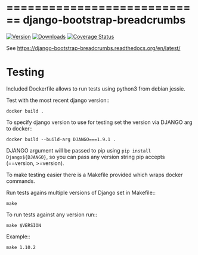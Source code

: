 ============================
django-bootstrap-breadcrumbs
============================

[![Version](https://img.shields.io/pypi/v/django-bootstrap-breadcrumbs.svg)](https://pypi.python.org/pypi/django-bootstrap-breadcrumbs)
[![Downloads](https://img.shields.io/pypi/dm/django-bootstrap-breadcrumbs.svg)](https://pypi.python.org/pypi/django-bootstrap-breadcrumbs)
[![Coverage Status](https://img.shields.io/coveralls/prymitive/bootstrap-breadcrumbs.svg)](https://coveralls.io/r/prymitive/bootstrap-breadcrumbs)

See https://django-bootstrap-breadcrumbs.readthedocs.org/en/latest/


Testing
=======

Included Dockerfile allows to run tests using python3 from debian jessie.

Test with the most recent django version::

    docker build .

To specify django version to use for testing set the version via DJANGO arg to docker::

    docker build --build-arg DJANGO===1.9.1 .

DJANGO argument will be passed to pip using `pip install Django${DJANGO}`, so you can pass any version string pip accepts (==version, >=version).

To make testing easier there is a Makefile provided which wraps docker commands.

Run tests agains multiple versions of Django set in Makefile::

    make

To run tests against any version run::

    make $VERSION

Example::

    make 1.10.2
